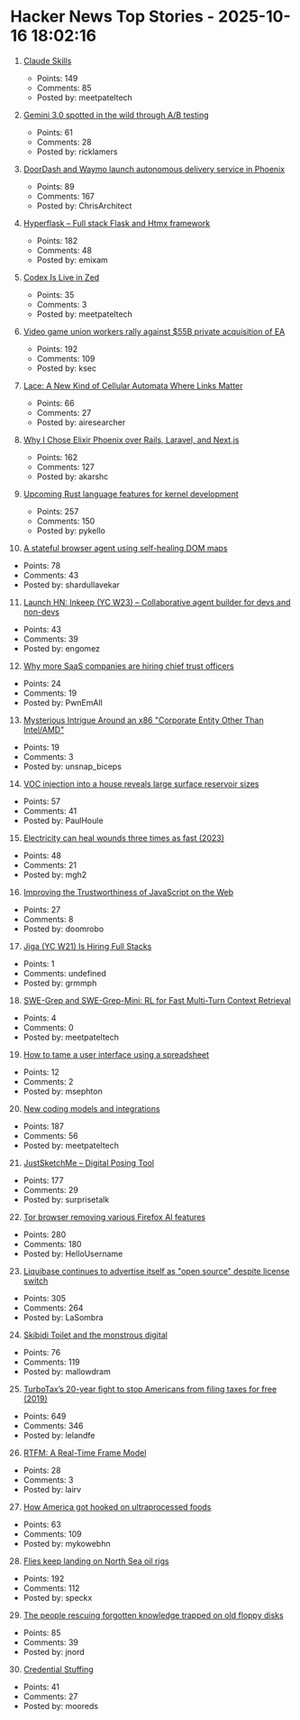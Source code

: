 # Hacker News Top Stories - 2025-10-16 18:02:16

1. [Claude Skills](https://www.anthropic.com/news/skills)
   - Points: 149
   - Comments: 85
   - Posted by: meetpateltech

2. [Gemini 3.0 spotted in the wild through A/B testing](https://ricklamers.io/posts/gemini-3-spotted-in-the-wild/)
   - Points: 61
   - Comments: 28
   - Posted by: ricklamers

3. [DoorDash and Waymo launch autonomous delivery service in Phoenix](https://about.doordash.com/en-us/news/waymo)
   - Points: 89
   - Comments: 167
   - Posted by: ChrisArchitect

4. [Hyperflask – Full stack Flask and Htmx framework](https://hyperflask.dev/)
   - Points: 182
   - Comments: 48
   - Posted by: emixam

5. [Codex Is Live in Zed](https://zed.dev/blog/codex-is-live-in-zed)
   - Points: 35
   - Comments: 3
   - Posted by: meetpateltech

6. [Video game union workers rally against $55B private acquisition of EA](https://www.eurogamer.net/ea-union-workers-rally-against-55bn-saudi-backed-private-acquisition-with-formal-petition-to-regulators)
   - Points: 192
   - Comments: 109
   - Posted by: ksec

7. [Lace: A New Kind of Cellular Automata Where Links Matter](https://www.novaspivack.com/science/introducing-lace-a-new-kind-of-cellular-automata)
   - Points: 66
   - Comments: 27
   - Posted by: airesearcher

8. [Why I Chose Elixir Phoenix over Rails, Laravel, and Next.js](https://akarshc.com/post/phoenix-for-my-project.html)
   - Points: 162
   - Comments: 127
   - Posted by: akarshc

9. [Upcoming Rust language features for kernel development](https://lwn.net/Articles/1039073/)
   - Points: 257
   - Comments: 150
   - Posted by: pykello

10. [A stateful browser agent using self-healing DOM maps](https://100x.bot/a/a-stateful-browser-agent-using-self-healing-dom-maps)
   - Points: 78
   - Comments: 43
   - Posted by: shardullavekar

11. [Launch HN: Inkeep (YC W23) – Collaborative agent builder for devs and non-devs](https://github.com/inkeep/agents)
   - Points: 43
   - Comments: 39
   - Posted by: engomez

12. [Why more SaaS companies are hiring chief trust officers](https://www.itbrew.com/stories/2025/10/14/why-more-saas-companies-are-hiring-chief-trust-officers)
   - Points: 24
   - Comments: 19
   - Posted by: PwnEmAll

13. [Mysterious Intrigue Around an x86 "Corporate Entity Other Than Intel/AMD"](https://www.phoronix.com/news/x86-Opcodes-Not-AMD-Or-Intel)
   - Points: 19
   - Comments: 3
   - Posted by: unsnap_biceps

14. [VOC injection into a house reveals large surface reservoir sizes](https://www.pnas.org/doi/10.1073/pnas.2503399122)
   - Points: 57
   - Comments: 41
   - Posted by: PaulHoule

15. [Electricity can heal wounds three times as fast (2023)](https://www.chalmers.se/en/current/news/mc2-how-electricity-can-heal-wounds-three-times-as-fast/)
   - Points: 48
   - Comments: 21
   - Posted by: mgh2

16. [Improving the Trustworthiness of JavaScript on the Web](https://blog.cloudflare.com/improving-the-trustworthiness-of-javascript-on-the-web/)
   - Points: 27
   - Comments: 8
   - Posted by: doomrobo

17. [Jiga (YC W21) Is Hiring Full Stacks](https://www.workatastartup.com/jobs/44310)
   - Points: 1
   - Comments: undefined
   - Posted by: grmmph

18. [SWE-Grep and SWE-Grep-Mini: RL for Fast Multi-Turn Context Retrieval](https://cognition.ai/blog/swe-grep)
   - Points: 4
   - Comments: 0
   - Posted by: meetpateltech

19. [How to tame a user interface using a spreadsheet](https://blog.gingerbeardman.com/2025/10/11/how-to-tame-a-user-interface-using-a-spreadsheet/)
   - Points: 12
   - Comments: 2
   - Posted by: msephton

20. [New coding models and integrations](https://ollama.com/blog/coding-models)
   - Points: 187
   - Comments: 56
   - Posted by: meetpateltech

21. [JustSketchMe – Digital Posing Tool](https://justsketch.me)
   - Points: 177
   - Comments: 29
   - Posted by: surprisetalk

22. [Tor browser removing various Firefox AI features](https://blog.torproject.org/new-alpha-release-tor-browser-150a4/)
   - Points: 280
   - Comments: 180
   - Posted by: HelloUsername

23. [Liquibase continues to advertise itself as "open source" despite license switch](https://github.com/liquibase/liquibase/issues/7374)
   - Points: 305
   - Comments: 264
   - Posted by: LaSombra

24. [Skibidi Toilet and the monstrous digital](https://journal.media-culture.org.au/index.php/mcjournal/article/view/3108)
   - Points: 76
   - Comments: 119
   - Posted by: mallowdram

25. [TurboTax’s 20-year fight to stop Americans from filing taxes for free (2019)](https://www.propublica.org/article/inside-turbotax-20-year-fight-to-stop-americans-from-filing-their-taxes-for-free)
   - Points: 649
   - Comments: 346
   - Posted by: lelandfe

26. [RTFM: A Real-Time Frame Model](https://www.worldlabs.ai/blog/rtfm)
   - Points: 28
   - Comments: 3
   - Posted by: lairv

27. [How America got hooked on ultraprocessed foods](https://www.nytimes.com/interactive/2025/10/16/well/eat/ultraprocessed-food-junk-history.html)
   - Points: 63
   - Comments: 109
   - Posted by: mykowebhn

28. [Flies keep landing on North Sea oil rigs](https://theconversation.com/thousands-of-flies-keep-landing-on-north-sea-oil-rigs-then-taking-off-a-few-hours-later-heres-why-265622)
   - Points: 192
   - Comments: 112
   - Posted by: speckx

29. [The people rescuing forgotten knowledge trapped on old floppy disks](https://www.bbc.com/future/article/20251009-rescuing-knowledge-trapped-on-old-floppy-disks)
   - Points: 85
   - Comments: 39
   - Posted by: jnord

30. [Credential Stuffing](https://ciamweekly.substack.com/p/credential-stuffing)
   - Points: 41
   - Comments: 27
   - Posted by: mooreds

